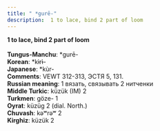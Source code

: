 ```yaml
---
title: " *gurē-"
description:  1 to lace, bind 2 part of loom
---
```

<p data-pagefind-weight="0.5">
<strong> 1 to lace, bind 2 part of loom</strong><br><br>
<strong>Tungus-Manchu</strong>:  *gurē-<br>
<strong>Korean</strong>:  *kɨ̀rɨ̀-<br>
<strong>Japanese</strong>:  *kùr-<br>
<strong>Comments</strong>:  VEWT 312-313, ЭСТЯ 5, 131.<br>
<strong>Russian meaning</strong>:  1 вязать, связывать 2 нитченки<br>
<strong>Middle Turkic</strong>:  küzük (IM) 2<br>
<strong>Turkmen</strong>:  göze- 1<br>
<strong>Oyrat</strong>:  küzüg 2 (dial. North.)<br>
<strong>Chuvash</strong>:  kǝʷrǝʷ 2<br>
<strong>Kirghiz</strong>:  küzük 2<br>

</p>
